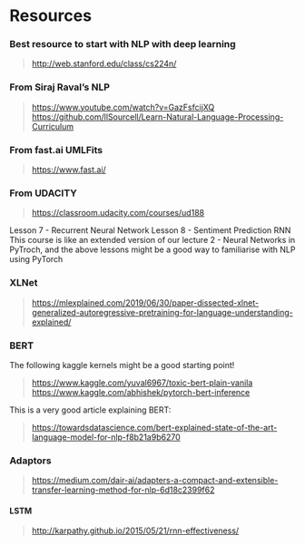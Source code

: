# Resources

### Best resource to start with NLP with deep learning
> http://web.stanford.edu/class/cs224n/

### From Siraj Raval’s NLP 
> https://www.youtube.com/watch?v=GazFsfcijXQ
> https://github.com/llSourcell/Learn-Natural-Language-Processing-Curriculum


### From fast.ai UMLFits
> https://www.fast.ai/


### From UDACITY
> https://classroom.udacity.com/courses/ud188


Lesson 7 - Recurrent Neural Network
Lesson 8 - Sentiment Prediction RNN
This course is like an extended version of our lecture 2 - Neural Networks in PyTroch, and the above lessons might be a good way to familiarise with NLP using PyTorch

### XLNet
> https://mlexplained.com/2019/06/30/paper-dissected-xlnet-generalized-autoregressive-pretraining-for-language-understanding-explained/


### BERT
The following kaggle kernels might be a good starting point!

> https://www.kaggle.com/yuval6967/toxic-bert-plain-vanila https://www.kaggle.com/abhishek/pytorch-bert-inference

This is a very good article explaining BERT:

>https://towardsdatascience.com/bert-explained-state-of-the-art-language-model-for-nlp-f8b21a9b6270

### Adaptors
> https://medium.com/dair-ai/adapters-a-compact-and-extensible-transfer-learning-method-for-nlp-6d18c2399f62



#### LSTM
> http://karpathy.github.io/2015/05/21/rnn-effectiveness/


